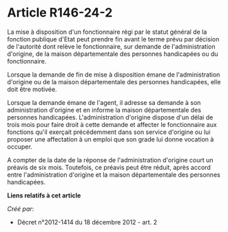 # Article R146-24-2

La mise à disposition d'un fonctionnaire régi par le statut général de la fonction publique d'Etat peut prendre fin avant le
terme prévu par décision de l'autorité dont relève le fonctionnaire, sur demande de l'administration d'origine, de la maison
départementale des personnes handicapées ou du fonctionnaire.

Lorsque la demande de fin de mise à disposition émane de l'administration d'origine ou de la maison départementale des
personnes handicapées, elle doit être motivée.

Lorsque la demande émane de l'agent, il adresse sa demande à son administration d'origine et en informe la maison
départementale des personnes handicapées. L'administration d'origine dispose d'un délai de trois mois pour faire droit à
cette demande et affecter le fonctionnaire aux fonctions qu'il exerçait précédemment dans son service d'origine ou lui
proposer une affectation à un emploi que son grade lui donne vocation à occuper.

A compter de la date de la réponse de l'administration d'origine court un préavis de six mois. Toutefois, ce préavis peut
être réduit, après accord entre l'administration d'origine et la maison départementale des personnes handicapées.

**Liens relatifs à cet article**

_Créé par_:

  - Décret n°2012-1414 du 18 décembre 2012 - art. 2
